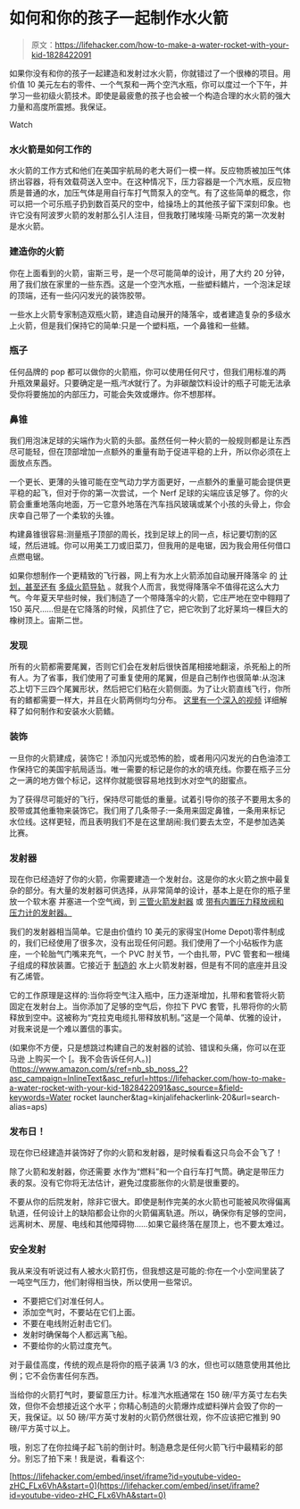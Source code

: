 # 如何和你的孩子一起制作水火箭

> 原文：<https://lifehacker.com/how-to-make-a-water-rocket-with-your-kid-1828422091>

如果你没有和你的孩子一起建造和发射过水火箭，你就错过了一个很棒的项目。用价值 10 美元左右的零件、一个气泵和一两个空汽水瓶，你可以度过一个下午，并学习一些初级火箭技术。即使是最疲惫的孩子也会被一个构造合理的水火箭的强大力量和高度所震撼。我保证。

Watch

### 水火箭是如何工作的

水火箭的工作方式和他们在美国宇航局的老大哥们一模一样。反应物质被加压气体挤出容器，将有效载荷送入空中。在这种情况下，压力容器是一个汽水瓶，反应物质是普通的水，加压气体是用自行车打气筒泵入的空气。有了这些简单的概念，你可以把一个可乐瓶子扔到数百英尺的空中，给操场上的其他孩子留下深刻印象。也许它没有阿波罗火箭的发射那么引人注目，但我敢打赌埃隆·马斯克的第一次发射是水火箭。

### 建造你的火箭

你在上面看到的火箭，宙斯三号，是一个尽可能简单的设计，用了大约 20 分钟，用了我们放在家里的一些东西。这是一个空汽水瓶，一些塑料鳍片，一个泡沫足球的顶端，还有一些闪闪发光的装饰胶带。

一些水上火箭专家制造双瓶火箭，建造自动展开的降落伞，或者建造复杂的多级水上火箭，但是我们保持它的简单:只是一个塑料瓶，一个鼻锥和一些鳍。

### 瓶子

任何品牌的 pop 都可以做你的火箭瓶，你可以使用任何尺寸，但我们用标准的两升瓶效果最好。只要确定是一瓶*汽水*就行了。为非碳酸饮料设计的瓶子可能无法承受你将要施加的内部压力，可能会失效或爆炸。你不想那样。

### 鼻锥

我们用泡沫足球的尖端作为火箭的头部。虽然任何一种火箭的一般规则都是让东西尽可能轻，但在顶部增加一点额外的重量有助于促进平稳的上升，所以你必须在上面放点东西。

一个更长、更薄的头锥可能在空气动力学方面更好，一点额外的重量可能会提供更平稳的起飞，但对于你的第一次尝试，一个 Nerf 足球的尖端应该足够了。你的火箭会重重地落向地面，万一它意外地落在汽车挡风玻璃或某个小孩的头骨上，你会庆幸自己带了一个柔软的头锥。

构建鼻锥很容易:测量瓶子顶部的周长，找到足球上的同一点，标记要切割的区域，然后进城。你可以用美工刀或旧菜刀，但我用的是电锯，因为我会用任何借口点燃电锯。

如果你想制作一个更精致的飞行器，网上有为水上火箭添加自动展开降落伞 的 [计划，甚至还有](https://www.instructables.com/id/How-to-build-a-bottle-rocket-with-a-parachute/) [多级火箭导轨](https://www.instructables.com/id/Water-Rocket-2-Stage-Mechanism/) 。就我个人而言，我觉得降落伞不值得花这么大力气。今年夏天早些时候，我们制造了一个带降落伞的火箭，它庄严地在空中翱翔了 150 英尺……但是在它降落的时候，风抓住了它，把它吹到了北好莱坞一棵巨大的橡树顶上。宙斯二世。

### 发现

所有的火箭都需要尾翼，否则它们会在发射后很快首尾相接地翻滚，杀死船上的所有人。为了省事，我们使用了可重复使用的尾翼，但是自己制作也很简单:从泡沫芯上切下三四个尾翼形状，然后把它们粘在火箭侧面。为了让火箭直线飞行，你所有的鳍都需要一样大，并且在火箭两侧均匀分布。 [这里有一个深入的视频](https://www.youtube.com/watch?v=XDoXrD7n2OM) 详细解释了如何制作和安装水火箭鳍。

### 装饰

一旦你的火箭建成，装饰它！添加闪光或恐怖的脸，或者用闪闪发光的白色油漆工作保持它的美国宇航局适当。唯一需要的标记是你的水的填充线。你要在瓶子三分之一满的地方做个标记，这样你就能很容易地找到水对空气的甜蜜点。

为了获得尽可能好的飞行，保持尽可能低的重量。试着引导你的孩子不要用太多的胶带或其他重物来装饰它。我们用了几条带子:一条用来固定鼻锥，一条用来标记水位线。这样更轻，而且表明我们不是在这里胡闹:我们要去太空，不是参加选美比赛。

### 发射器

现在你已经造好了你的火箭，你需要建造一个发射台。这是你的水火箭之旅中最复杂的部分。有大量的发射器可供选择，从非常简单的设计，基本上是在你的瓶子里放一个软木塞 并塞进一个空气阀，到 [三管火箭发射器](https://www.amazon.com/Triple-Bottle-Rocket-Preassembled-Launcher/dp/B008D7F8WM?asc_campaign=InlineText&asc_refurl=https://lifehacker.com/how-to-make-a-water-rocket-with-your-kid-1828422091&asc_source=&tag=kinjalifehackerlink-20) 或 [带有内置压力释放阀和压力计的发射器。](http://www.aircommandrockets.com/rocket_launcher.htm)

我们的发射器相当简单。它是由价值约 10 美元的家得宝(Home Depot)零件制成的，我们已经使用了很多次，没有出现任何问题。我们使用了一个小砧板作为底座，一个轮胎气门嘴来充气，一个 PVC 肘关节，一个由扎带，PVC 管套和一根绳子组成的释放装置。它接近于 [制造的](https://makezine.com/projects/water-rocket-launcher/) 水上火箭发射器，但是有不同的底座并且没有乙烯管。

它的工作原理是这样的:当你将空气注入瓶中，压力逐渐增加，扎带和套管将火箭固定在发射台上。当你添加了足够的空气后，你拉下 PVC 套管，扎带将你的火箭释放到空中。这被称为“克拉克电缆扎带释放机制。”这是一个简单、优雅的设计，对我来说是一个难以置信的事实。

(如果你不方便，只是想跳过构建自己的发射器的试验、错误和头痛，你可以在亚马逊 上购买一个 [。我不会告诉任何人。)](https://www.amazon.com/s/ref=nb_sb_noss_2?asc_campaign=InlineText&asc_refurl=https://lifehacker.com/how-to-make-a-water-rocket-with-your-kid-1828422091&asc_source=&field-keywords=Water rocket launcher&tag=kinjalifehackerlink-20&url=search-alias=aps)

### 发布日！

现在你已经建造并装饰好了你的火箭和发射器，是时候看看这只鸟会不会飞了！

除了火箭和发射器，你还需要 水作为“燃料”和一个自行车打气筒。确定是带压力表的泵。没有它你将无法估计，避免过度膨胀你的火箭是很重要的。

不要从你的后院发射，除非它很大。即使是制作完美的水火箭也可能被风吹得偏离轨道，任何设计上的缺陷都会让你的火箭偏离轨道。所以，确保你有足够的空间，远离树木、房屋、电线和其他障碍物……如果它最终落在屋顶上，也不要太难过。

### 安全发射

我从来没有听说过有人被水火箭打伤，但我想这是可能的:你在一个小空间里装了一吨空气压力，他们射得相当快，所以使用一些常识。

*   不要把它们对准任何人。
*   添加空气时，不要站在它们上面。
*   不要在电线附近射击它们。
*   发射时确保每个人都远离飞船。
*   不要给你的火箭过度充气。

对于最佳高度，传统的观点是将你的瓶子装满 1/3 的水，但也可以随意使用其他比例；它不会伤害任何东西。

当给你的火箭打气时，要留意压力计。标准汽水瓶通常在 150 磅/平方英寸左右失效，但你不会想接近这个水平；你精心制造的火箭爆炸成塑料弹片会毁了你的一天，我保证。以 50 磅/平方英寸发射的火箭仍然很壮观，你不应该把它推到 90 磅/平方英寸以上。

哦，别忘了在你拉绳子起飞前的倒计时。制造悬念是任何火箭飞行中最精彩的部分。别忘了拍下来！我是说，看看这个:

 [https://lifehacker.com/embed/inset/iframe?id=youtube-video-zHC_FLx6VhA&start=0](https://lifehacker.com/embed/inset/iframe?id=youtube-video-zHC_FLx6VhA&start=0)